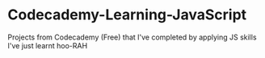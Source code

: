 # Codecademy-Learning-JavaScript
Projects from Codecademy (Free) that I've completed by applying JS skills I've just learnt hoo-RAH

